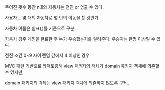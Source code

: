 주어진 횟수 동안 n대의 자동차는 전진 or 멈출 수 있다.

사용자는 몇 대의 자동차로 몇 번의 이동을 할 것인가

자동차 이름은 쉼표(,)를 기준으로 구분

자동차 경주 게임을 완료한 후 누가 우승했는지를 알려준다. 우승자는 한명 이상일 수 있다.

전진 조건 0~9 사이 랜덤 값에서 4 이상인 경우

MVC 패턴 기반으로 리팩토링해 view 패키지의 객체가 domain 패키지 객체에 의존할 수 있지만, 

domain 패키지의 객체는 view 패키지 객체에 의존하지 않도록 구현..

